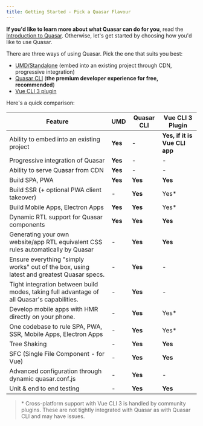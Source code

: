 ```yaml
---
title: Getting Started - Pick a Quasar Flavour
---
```


**If you'd like to learn more about what Quasar can do for you**, read the [Introduction to Quasar](/introduction-to-quasar). Otherwise, let's get started by choosing how you'd like to use Quasar.

There are three ways of using Quasar. Pick the one that suits you best:

- [UMD/Standalone](/start/umd) (embed into an existing project through CDN, progressive integration)
- [Quasar CLI](/start/quasar-cli) (**the premium developer experience for free, recommended**)
- [Vue CLI 3 plugin](/start/vue-cli-plugin)

Here's a quick comparison:

| Feature                                                                                    | UMD     | Quasar CLI | Vue CLI 3 Plugin              |
| ------------------------------------------------------------------------------------------ | ------- | ---------- | ----------------------------- |
| Ability to embed into an existing project                                                  | **Yes** | -          | **Yes, if it is Vue CLI app** |
| Progressive integration of Quasar                                                          | **Yes** | -          | -                             |
| Ability to serve Quasar from CDN                                                           | **Yes** | -          | -                             |
| Build SPA, PWA                                                                             | **Yes** | **Yes**    | **Yes**                       |
| Build SSR (+ optional PWA client takeover)                                                 | -       | **Yes**    | Yes*                     |
| Build Mobile Apps, Electron Apps                                                           | **Yes** | **Yes**    | Yes*                     |
| Dynamic RTL support for Quasar components                                                  | **Yes** | **Yes**    | **Yes**                       |
| Generating your own website/app RTL equivalent CSS rules automatically by Quasar           | -       | **Yes**    | **Yes**                       |
| Ensure everything "simply works" out of the box, using latest and greatest Quasar specs.   | -       | **Yes**    | -                             |
| Tight integration between build modes, taking full advantage of all Quasar's capabilities. | -       | **Yes**    | -                             |
| Develop mobile apps with HMR directly on your phone.                                       | -       | **Yes**    | Yes*                     |
| One codebase to rule SPA, PWA, SSR, Mobile Apps, Electron Apps                             | -       | **Yes**    | Yes*                     |
| Tree Shaking                                                                               | -       | **Yes**    | **Yes**                       |
| SFC (Single File Component - for Vue)                                                      | -       | **Yes**    | **Yes**                       |
| Advanced configuration through dynamic quasar.conf.js                                      | -       | **Yes**    | -                             |
| Unit & end to end testing                                                                  | -       | **Yes**    | **Yes**                       |

> \* Cross-platform support with Vue CLI 3 is handled by community plugins. These are not tightly integrated with Quasar as with Quasar CLI and may have issues.
